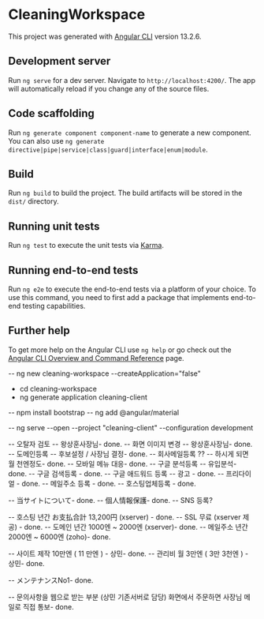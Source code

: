 # CleaningWorkspace

This project was generated with [Angular CLI](https://github.com/angular/angular-cli) version 13.2.6.

## Development server

Run `ng serve` for a dev server. Navigate to `http://localhost:4200/`. The app will automatically reload if you change any of the source files.

## Code scaffolding

Run `ng generate component component-name` to generate a new component. You can also use `ng generate directive|pipe|service|class|guard|interface|enum|module`.

## Build

Run `ng build` to build the project. The build artifacts will be stored in the `dist/` directory.

## Running unit tests

Run `ng test` to execute the unit tests via [Karma](https://karma-runner.github.io).

## Running end-to-end tests

Run `ng e2e` to execute the end-to-end tests via a platform of your choice. To use this command, you need to first add a package that implements end-to-end testing capabilities.

## Further help

To get more help on the Angular CLI use `ng help` or go check out the [Angular CLI Overview and Command Reference](https://angular.io/cli) page.

-- ng new cleaning-workspace --createApplication="false"
- cd cleaning-workspace
- ng generate application cleaning-client


-- npm install bootstrap
-- ng add @angular/material

-- ng serve --open --project "cleaning-client" --configuration development



-- 오탈자 검토        -- 왕상훈사장님- done.
-- 화면 이미지 변경   -- 왕상훈사장님- done.
-- 도메인등록         -- 후보설정 / 사장님 결정- done.
-- 회사메일등록 ??    -- 하시게 되면 월 천엔정도- done.
-- 모바일 메뉴 대응- done.
-- 구글 분석등록       -- 유입분석- done.
-- 구글 검색등록        - done.
-- 구글 애드워드 등록  -- 광고 - done.
-- 프리다이얼 - done.
-- 메일주소 등록 - done.
-- 호스팅업체등록 - done.


-- 当サイトについて- done.
-- 個人情報保護- done.
-- SNS 등록?


-- 호스팅 년간 お支払合計 13,200円 (xserver) - done.
-- SSL 무료 (xserver 제공) - done.
-- 도메인 년간 1000엔 ~ 2000엔 (xserver)- done.
-- 메일주소 년간 2000엔 ~ 6000엔 (zoho)- done.

-- 사이트 제작 10만엔 ( 11 만엔 ) - 상민- done.
-- 관리비 월 3만엔  ( 3만 3천엔 ) - 상민- done.

-- メンテナンスNo1- done.

-- 문의사항을 웹으로 받는 부분 (상민 기존서버로 담당) 화면에서 주문하면 사장님 메일로 직접 통보- done.